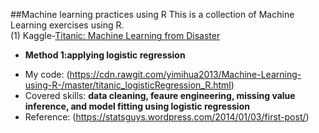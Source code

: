 ##Machine learning practices using R
This is a collection of Machine Learning exercises using R.<br>
(1) Kaggle-[Titanic: Machine Learning from Disaster](http://www.kaggle.com/c/titanic-gettingStarted)
 * __Method 1:applying logistic regression<br>__
  - My code: (https://cdn.rawgit.com/yimihua2013/Machine-Learning-using-R-/master/titanic_logisticRegression_R.html)
  - Covered skills: __data cleaning, feaure engineering, missing value inference, and model fitting using logistic regression__ 
  - Reference: (https://statsguys.wordpress.com/2014/01/03/first-post/)
 
